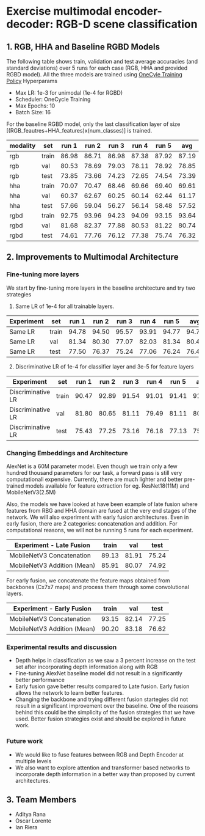 # Exercise multimodal encoder-decoder: RGB-D scene classification

## 1. RGB, HHA and Baseline RGBD Models

The following table shows train, validation and test average accuracies (and standard deviations) over 5 runs for each case (RGB, HHA and provided RGBD model). All the three models are trained using [OneCyle Training Policy](https://pytorch.org/docs/stable/optim.html#torch.optim.lr_scheduler.OneCycleLR)
Hyperparams
- Max LR: 1e-3 for unimodal (1e-4 for RGBD)
- Scheduler: OneCycle Training
- Max Epochs: 10
- Batch Size: 16

For the baseline RGBD model, only the last classification layer of size [(RGB_feautres+HHA_features)x(num_classes)] is trained.

| modality | set   | run 1 | run 2 | run 3 | run 4 | run 5 | avg   | std    |
|----------|-------|-------|-------|-------|-------|-------|-------|--------|
| rgb      | train | 86.98 | 86.71 | 86.98 | 87.38 | 87.92 | 87.19 | 0.4213 |
| rgb      | val   | 80.53 | 78.69 | 79.03 | 78.11 | 78.92 | 78.85 | 0.8714 |
| rgb      | test  | 73.85 | 73.66 | 74.23 | 72.65 | 74.54 | 73.39 | 1.0569 |
| hha      | train | 70.07 | 70.47 | 68.46 | 69.66 | 69.40 | 69.61 | 0.6812 |
| hha      | val   | 60.37 | 62.67 | 60.25 | 60.14 | 62.44 | 61.17 | 1.1323 |
| hha      | test  | 57.66 | 59.04 | 56.27 | 56.14 | 58.48 | 57.52 | 1.1592 |
| rgbd     | train | 92.75 | 93.96 | 94.23 | 94.09 | 93.15 | 93.64 | 0.5805 |
| rgbd     | val   | 81.68 | 82.37 | 77.88 | 80.53 | 81.22 | 80.74 | 1.5488 |
| rgbd     | test  | 74.61 | 77.76 | 76.12 | 77.38 | 75.74 | 76.32 | 1.1400 |

## 2. Improvements to Multimodal Architecture

### Fine-tuning more layers

We start by fine-tuning more layers in the baseline architecture and try two strategies

1. Same LR of 1e-4 for all trainable layers.

| Experiment | set   | run 1 | run 2 | run 3 | run 4 | run 5 | avg   | std    |
|------------|-------|-------|-------|-------|-------|-------|-------|--------|
| Same LR    | train | 94.78 | 94.50 | 95.57 | 93.91 | 94.77 | 94.71 | 0.5352 |
| Same LR    | val   | 81.34 | 80.30 | 77.07 | 82.03 | 81.34 | 80.42 | 1.7619 |
| Same LR    | test  | 77.50 | 76.37 | 75.24 | 77.06 | 76.24 | 76.48 | 0.7725 |

2. Discriminative LR of 1e-4 for classifier layer and 3e-5 for feature layers

|   Experiment      | set   | run 1 | run 2 | run 3 | run 4 | run 5 | avg   | std    |
|-------------------|-------|-------|-------|-------|-------|-------|-------|--------|
| Discriminative LR | train | 90.47 | 92.89 | 91.54 | 91.01 | 91.41 | 91.46 | 0.8045 |
| Discriminative LR | val   | 81.80 | 80.65 | 81.11 | 79.49 | 81.11 | 80.83 | 0.7649 |
| Discriminative LR | test  | 75.43 | 77.25 | 73.16 | 76.18 | 77.13 | 75.83 | 1.4912 |

### Changing Embeddings and Architecture

AlexNet is a 60M parameter model. Even though we train only a few hundred thousand parameters for our task, a forward pass is still very computationall expensive. Currently, there are much lighter and better pre-trained models available for feature extraction for eg. ResNet18(11M) and MobileNetV3(2.5M)


Also, the models we have looked at have been example of late fusion where features from RBG and HHA domain are fused at the very end stages of the network. We will also experiment with early fusion architectures. Even in early fusion, there are 2 categories: concatenation and addition. For computational reasons, we will not be running 5 runs for each experiment.

|Experiment - Late Fusion         | train | val   | test  |
|---------------------------------|-------|-------|-------|
| MobileNetV3 Concatenation       | 89.13 | 81.91 | 75.24 |
| MobileNetV3 Addition (Mean)     | 85.91 | 80.07 | 74.92 |


For early fusion, we concatenate the feature maps obtained from backbones (Cx7x7 maps) and process them through some convolutional layers.

|Experiment - Early Fusion        | train | val   | test  |
|---------------------------------|-------|-------|-------|
| MobileNetV3 Concatenation       | 93.15 | 82.14 | 77.25 |
| MobileNetV3 Addition (Mean)     | 90.20 | 83.18 | 76.62 |

### Experimental results and discussion

- Depth helps in classification as we saw a 3 percent increase on the test set after incorporating depth information along with RGB
- Fine-tuning AlexNet baseline model did not result in a significantly better performance
- Early fusion gave better results compared to Late fusion. Early fusion allows the network to learn better features.
- Changing the backbone and trying different fusion startegies did not result in a significant improvement over the baseline. One of the reasons behind this could be the simplicity of the fusion strategies that we have used. Better fusion strategies exist and should be explored in future work.

### Future work

- We would like to fuse features between RGB and Depth Encoder at multiple levels
- We also want to explore attention and transformer based networks to incorporate depth information in a better way than proposed by current architectures.

## 3. Team Members

- Aditya Rana
- Oscar Lorente
- Ian Riera
